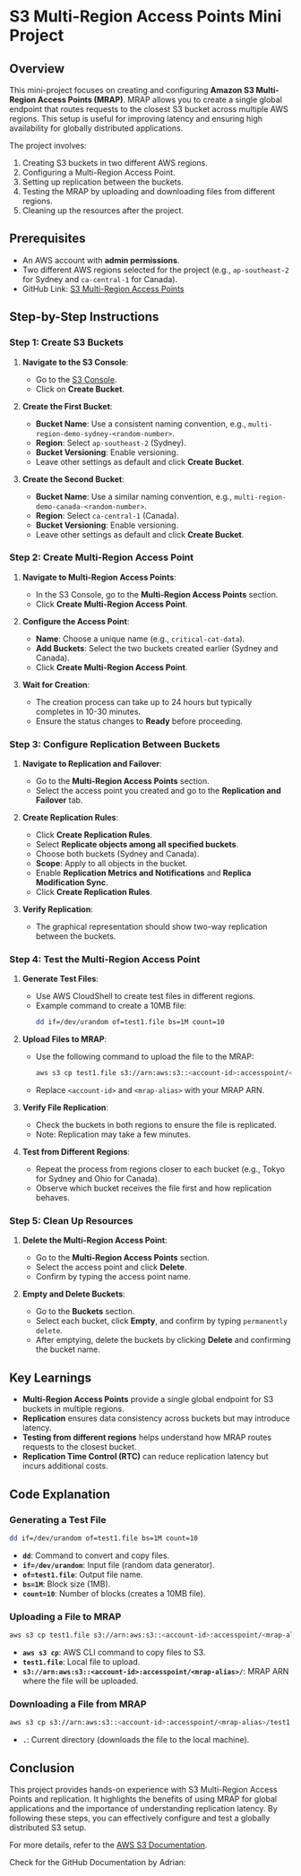 # S3 Multi-Region Access Points Mini Project

## Overview

This mini-project focuses on creating and configuring **Amazon S3 Multi-Region Access Points (MRAP)**. MRAP allows you to create a single global endpoint that routes requests to the closest S3 bucket across multiple AWS regions. This setup is useful for improving latency and ensuring high availability for globally distributed applications.

The project involves:

1. Creating S3 buckets in two different AWS regions.
2. Configuring a Multi-Region Access Point.
3. Setting up replication between the buckets.
4. Testing the MRAP by uploading and downloading files from different regions.
5. Cleaning up the resources after the project.

## Prerequisites

- An AWS account with **admin permissions**.
- Two different AWS regions selected for the project (e.g., `ap-southeast-2` for Sydney and `ca-central-1` for Canada).
- GitHub Link: [S3 Multi-Region Access Points](https://github.com/acantril/learn-cantrill-io-labs/blob/master/00-aws-simple-demos/aws-s3-multi-region-access-point/Readme.md)

## Step-by-Step Instructions

### Step 1: Create S3 Buckets

1. **Navigate to the S3 Console**:

   - Go to the [S3 Console](https://s3.console.aws.amazon.com/s3/buckets).
   - Click on **Create Bucket**.

2. **Create the First Bucket**:

   - **Bucket Name**: Use a consistent naming convention, e.g., `multi-region-demo-sydney-<random-number>`.
   - **Region**: Select `ap-southeast-2` (Sydney).
   - **Bucket Versioning**: Enable versioning.
   - Leave other settings as default and click **Create Bucket**.

3. **Create the Second Bucket**:
   - **Bucket Name**: Use a similar naming convention, e.g., `multi-region-demo-canada-<random-number>`.
   - **Region**: Select `ca-central-1` (Canada).
   - **Bucket Versioning**: Enable versioning.
   - Leave other settings as default and click **Create Bucket**.

### Step 2: Create Multi-Region Access Point

1. **Navigate to Multi-Region Access Points**:

   - In the S3 Console, go to the **Multi-Region Access Points** section.
   - Click **Create Multi-Region Access Point**.

2. **Configure the Access Point**:

   - **Name**: Choose a unique name (e.g., `critical-cat-data`).
   - **Add Buckets**: Select the two buckets created earlier (Sydney and Canada).
   - Click **Create Multi-Region Access Point**.

3. **Wait for Creation**:
   - The creation process can take up to 24 hours but typically completes in 10-30 minutes.
   - Ensure the status changes to **Ready** before proceeding.

### Step 3: Configure Replication Between Buckets

1. **Navigate to Replication and Failover**:

   - Go to the **Multi-Region Access Points** section.
   - Select the access point you created and go to the **Replication and Failover** tab.

2. **Create Replication Rules**:

   - Click **Create Replication Rules**.
   - Select **Replicate objects among all specified buckets**.
   - Choose both buckets (Sydney and Canada).
   - **Scope**: Apply to all objects in the bucket.
   - Enable **Replication Metrics and Notifications** and **Replica Modification Sync**.
   - Click **Create Replication Rules**.

3. **Verify Replication**:
   - The graphical representation should show two-way replication between the buckets.

### Step 4: Test the Multi-Region Access Point

1. **Generate Test Files**:

   - Use AWS CloudShell to create test files in different regions.
   - Example command to create a 10MB file:
     ```bash
     dd if=/dev/urandom of=test1.file bs=1M count=10
     ```

2. **Upload Files to MRAP**:

   - Use the following command to upload the file to the MRAP:
     ```bash
     aws s3 cp test1.file s3://arn:aws:s3::<account-id>:accesspoint/<mrap-alias>/
     ```
   - Replace `<account-id>` and `<mrap-alias>` with your MRAP ARN.

3. **Verify File Replication**:

   - Check the buckets in both regions to ensure the file is replicated.
   - Note: Replication may take a few minutes.

4. **Test from Different Regions**:
   - Repeat the process from regions closer to each bucket (e.g., Tokyo for Sydney and Ohio for Canada).
   - Observe which bucket receives the file first and how replication behaves.

### Step 5: Clean Up Resources

1. **Delete the Multi-Region Access Point**:

   - Go to the **Multi-Region Access Points** section.
   - Select the access point and click **Delete**.
   - Confirm by typing the access point name.

2. **Empty and Delete Buckets**:
   - Go to the **Buckets** section.
   - Select each bucket, click **Empty**, and confirm by typing `permanently delete`.
   - After emptying, delete the buckets by clicking **Delete** and confirming the bucket name.

## Key Learnings

- **Multi-Region Access Points** provide a single global endpoint for S3 buckets in multiple regions.
- **Replication** ensures data consistency across buckets but may introduce latency.
- **Testing from different regions** helps understand how MRAP routes requests to the closest bucket.
- **Replication Time Control (RTC)** can reduce replication latency but incurs additional costs.

## Code Explanation

### Generating a Test File

```bash
dd if=/dev/urandom of=test1.file bs=1M count=10
```

- **`dd`**: Command to convert and copy files.
- **`if=/dev/urandom`**: Input file (random data generator).
- **`of=test1.file`**: Output file name.
- **`bs=1M`**: Block size (1MB).
- **`count=10`**: Number of blocks (creates a 10MB file).

### Uploading a File to MRAP

```bash
aws s3 cp test1.file s3://arn:aws:s3::<account-id>:accesspoint/<mrap-alias>/
```

- **`aws s3 cp`**: AWS CLI command to copy files to S3.
- **`test1.file`**: Local file to upload.
- **`s3://arn:aws:s3::<account-id>:accesspoint/<mrap-alias>/`**: MRAP ARN where the file will be uploaded.

### Downloading a File from MRAP

```bash
aws s3 cp s3://arn:aws:s3::<account-id>:accesspoint/<mrap-alias>/test1.file .
```

- **`.`**: Current directory (downloads the file to the local machine).

## Conclusion

This project provides hands-on experience with S3 Multi-Region Access Points and replication. It highlights the benefits of using MRAP for global applications and the importance of understanding replication latency. By following these steps, you can effectively configure and test a globally distributed S3 setup.

For more details, refer to the [AWS S3 Documentation](https://docs.aws.amazon.com/AmazonS3/latest/userguide/MultiRegionAccessPoints.html).

Check for the GitHub Documentation by Adrian:
